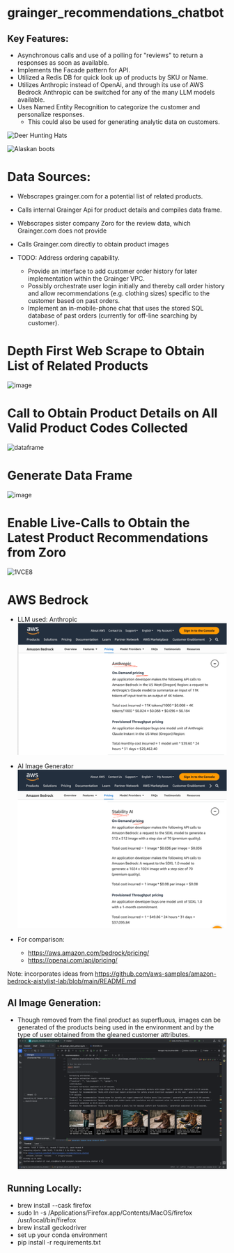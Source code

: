 # grainger_recommendations_chatbot

## Key Features: 
  - Asynchronous calls and use of a polling for "reviews" to return a responses as soon as available.
  - Implements the Facade pattern for API.
  - Utilized a Redis DB for quick look up of products by SKU or Name.
  - Utilizes Anthropic instead of OpenAi, and through its use of AWS Bedrock Anthropic can be switched for any of the many LLM models available.
  - Uses Named Entity Recognition to categorize the customer and personalize responses.
    - This could also be used for generating analytic data on customers.
    
     
![Deer Hunting Hats](https://github.com/Noel-Niko/grainger_recommendations_chatbot/assets/83922762/b73cf069-c8fa-46bf-a45f-0d13e52651f8)

![Alaskan boots](https://github.com/Noel-Niko/grainger_recommendations_chatbot/assets/83922762/398ea974-43c4-476b-93e1-7a92fd52b5e8)

# Data Sources:
  - Webscrapes grainger.com for a potential list of related products.
  - Calls internal Grainger Api for product details and compiles data frame.
  - Webscrapes sister company Zoro for the review data, which Grainger.com does not provide
  - Calls Grainger.com directly to obtain product images
  
  - TODO: Address ordering capability.
      -   Provide an interface to add customer order history for later implementation within the Grainger VPC.
      -   Possibly orchestrate user login initially and thereby call order history and allow recommendations (e.g. clothing sizes) specific to the customer based on past orders.
      -   Implement an in-mobile-phone chat that uses the stored SQL database of past orders (currently for off-line searching by customer).

# Depth First Web Scrape to Obtain List of Related Products
![image](https://github.com/Noel-Niko/grainger_recommendations_chatbot/assets/83922762/f2fb3cad-5a00-448c-94e0-4a82eda0998b)

# Call to Obtain Product Details on All Valid Product Codes Collected
![dataframe](https://github.com/Noel-Niko/grainger_recommendations_chatbot/assets/83922762/aa974628-afae-428c-ae29-3b153b60132c)

# Generate Data Frame
![image](https://github.com/Noel-Niko/grainger_recommendations_chatbot/assets/83922762/179dc571-bf7f-4f86-93b8-9a8915c6b381)

# Enable Live-Calls to Obtain the Latest Product Recommendations from Zoro
![1VCE8](https://github.com/Noel-Niko/graigner_recommendations_chatbot/assets/83922762/d455c98e-e906-42b0-89e0-079e6c772bcd)


# AWS Bedrock
- LLM used: Anthropic
    ![img.png](readMe_images/img.png)
  
- AI Image Generator 
    ![img_1.png](readMe_images/img_1.png)

- For comparison: 
  - https://aws.amazon.com/bedrock/pricing/
  - https://openai.com/api/pricing/
 
Note: incorporates ideas from https://github.com/aws-samples/amazon-bedrock-aistylist-lab/blob/main/README.md


## AI Image Generation:
- Though removed from the final product as superfluous, images can be generated of the products being used in the environment and by the type of user obtained from the gleaned customer attributes.
![img_3.png](readMe_images/img_3.png)


## Running Locally:
- brew install --cask firefox
- sudo ln -s /Applications/Firefox.app/Contents/MacOS/firefox /usr/local/bin/firefox
- brew install geckodriver
- set up your conda environment
- pip install -r requirements.txt
